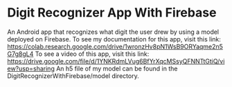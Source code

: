 # Digit Recognizer App With Firebase
An Android app that recognizes what digit the user drew by using a model deployed on Firebase.
To see my documentation for this app, visit this link:
https://colab.research.google.com/drive/1wronzHv8pN1WsB9ORYaqme2n5G7g8gL4
To see a video of this app, visit this link:
https://drive.google.com/file/d/1YNKRdmLVug6BfYrXqcMSsyQFNNTtGtiQ/view?usp=sharing
An h5 file of my model can be found in the DigitRecognizerWithFirebase/model directory.